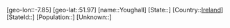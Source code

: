 ﻿---
location: [51.97,-7.85]
type: City
tags:
- geo/City


SpocWebEntityId: 35754
isDeleted: false
confidential: public

---
[geo-lon::-7.85]
[geo-lat::51.97]
[name::Youghall]
[State::]
[Country::[Ireland](geo/Continent/Europe/Ireland.md)]
[StateId::]
[Population::]
[Unknown::]

